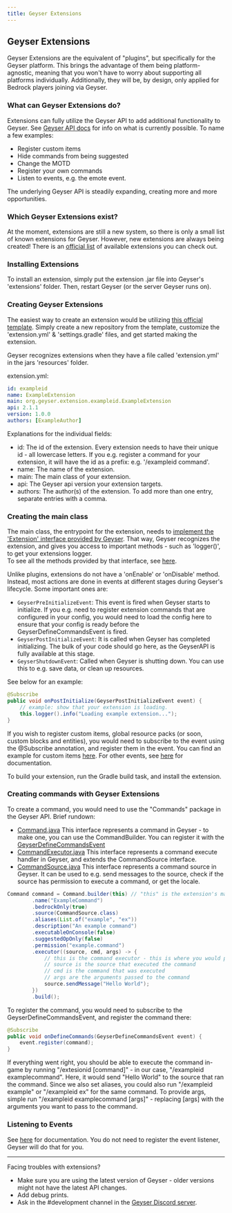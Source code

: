 ```yaml
---
title: Geyser Extensions
---
```


## Geyser Extensions
Geyser Extensions are the equivalent of "plugins", but specifically for the Geyser platform. This brings the advantage of them being platform-agnostic, meaning that you won't have to worry about supporting all platforms individually. Additionally, they will be, by design, only applied for Bedrock players joining via Geyser.

### What can Geyser Extensions do?
Extensions can fully utilize the Geyser API to add additional functionality to Geyser. See [Geyser API docs](/geyser/geyser-api/) for info on what is currently possible. To name a few examples:
- Register custom items
- Hide commands from being suggested
- Change the MOTD
- Register your own commands
- Listen to events, e.g. the emote event.

The underlying Geyser API is steadily expanding, creating more and more opportunities.

### Which Geyser Extensions exist?
At the moment, extensions are still a new system, so there is only a small list of known extensions for Geyser. However, new extensions are always being created!
There is an [official list](https://github.com/GeyserMC/GeyserExtensionList) of available extensions you can check out.

### Installing Extensions
To install an extension, simply put the extension .jar file into Geyser's 'extensions' folder. Then, restart Geyser (or the server Geyser runs on).

### Creating Geyser Extensions
The easiest way to create an extension would be utilizing [this official template](https://github.com/GeyserMC/GeyserExampleExtension/). Simply create a new repository from the template, customize the 'extension.yml' & 'settings.gradle' files, and get started making the extension.

Geyser recognizes extensions when they have a file called 'extension.yml' in the jars 'resources' folder.

extension.yml:
```yml
id: exampleid
name: ExampleExtension
main: org.geyser.extension.exampleid.ExampleExtension
api: 2.1.1
version: 1.0.0
authors: [ExampleAuthor]
```

Explanations for the individual fields:
- id: The id of the extension. Every extension needs to have their unique id - all lowercase letters. If you e.g. register a command for your extension, it will have the id as a prefix: e.g. '/exampleid command'.
- name: The name of the extension.
- main: The main class of your extension.
- api: The Geyser api version your extension targets.
- authors: The author(s) of the extension. To add more than one entry, separate entries with a comma.

### Creating the main class

The main class, the entrypoint for the extension, needs to [implement the 'Extension' interface provided by Geyser](https://github.com/GeyserMC/GeyserExampleExtension/blob/47614575a69bddecb241676215f3c9f9113db304/src/main/java/org/geyser/extension/exampleid/ExampleExtension.java#L10). 
That way, Geyser recognizes the extension, and gives you access to important methods - such as 'logger()', to get your extensions logger. <br>
To see all the methods provided by that interface, see [here](https://github.com/GeyserMC/Geyser/blob/master/api/src/main/java/org/geysermc/geyser/api/extension/Extension.java).

Unlike plugins, extensions do not have a 'onEnable' or 'onDisable' method. Instead, most actions are done in events at different stages during Geyser's lifecycle.
Some important ones are:
- `GeyserPreInitializeEvent`: This event is fired when Geyser starts to initialize. If you e.g. need to register extension commands that are configured in your config, 
you would need to load the config here to ensure that your config is ready before the GeyserDefineCommandsEvent is fired. 
- `GeyserPostInitializeEvent`: It is called when Geyser has completed initializing. The bulk of your code should go here, as the GeyserAPI is fully available at this stage.
- `GeyserShutdownEvent`: Called when Geyser is shutting down. You can use this to e.g. save data, or clean up resources.

See below for an example:
```java
@Subscribe
public void onPostInitialize(GeyserPostInitializeEvent event) {
    // example: show that your extension is loading.
    this.logger().info("Loading example extension...");
}
```
If you wish to register custom items, global resource packs (or soon, custom blocks and entities), you would need to subscribe to the event using the @Subscribe annotation,
and register them in the event. You can find an example for custom items [here](/geyser/custom-items/#geyser-extensions). For other events, see [here](/geyser/events) for documentation.

To build your extension, run the Gradle build task, and install the extension.

### Creating commands with Geyser Extensions
To create a command, you would need to use the "Commands" package in the Geyser API. Brief rundown:
- [Command.java](https://github.com/GeyserMC/Geyser/blob/master/api/src/main/java/org/geysermc/geyser/api/command/Command.java)
  This interface represents a command in Geyser - to make one, you can use the CommandBuilder. You can register it with the
  [GeyserDefineCommandsEvent](https://github.com/GeyserMC/Geyser/blob/master/api/src/main/java/org/geysermc/geyser/api/event/lifecycle/GeyserDefineCommandsEvent.java)
- [CommandExecutor.java](https://github.com/GeyserMC/Geyser/blob/master/api/src/main/java/org/geysermc/geyser/api/command/CommandExecutor.java)
  This interface represents a command execute handler in Geyser, and extends the CommandSource interface.
- [CommandSource.java](https://github.com/GeyserMC/Geyser/blob/master/api/src/main/java/org/geysermc/geyser/api/command/CommandSource.java)
  This interface represents a command source in Geyser. It can be used to e.g. send messages to the source, check if the source has permission to execute a command, or get the locale.

```java
Command command = Command.builder(this) // "this" is the extension's main class
        .name("ExampleCommand")
        .bedrockOnly(true)
        .source(CommandSource.class)
        .aliases(List.of("example", "ex"))
        .description("An example command")
        .executableOnConsole(false) 
        .suggestedOpOnly(false)
        .permission("example.command")
        .executor((source, cmd, args) -> {
            // this is the command executor - this is where you would put your code to execute the command.
            // source is the source that executed the command
            // cmd is the command that was executed
            // args are the arguments passed to the command
            source.sendMessage("Hello World");
        })
        .build();
```

To register the command, you would need to subscribe to the GeyserDefineCommandsEvent, and register the command there:
```java
@Subscribe
public void onDefineCommands(GeyserDefineCommandsEvent event) {
    event.register(command);
}
```
If everything went right, you should be able to execute the command in-game by running "/extesionid [command]" - in our case, "/exampleid examplecommand".
Here, it would send "Hello World" to the source that ran the command.
Since we also set aliases, you could also run "/exampleid example" or "/exampleid ex" for the same command.
To provide args, simple run "/exampleid examplecommand [args]" - replacing [args] with the arguments you want to pass to the command.

### Listening to Events
See [here](/geyser/events) for documentation. You do not need to register the event listener, Geyser will do that for you.

---

Facing troubles with extensions?
- Make sure you are using the latest version of Geyser - older versions might not have the latest API changes.
- Add debug prints.
- Ask in the #development channel in the [Geyser Discord server](https://discord.gg/geysermc).